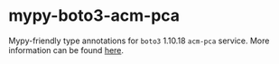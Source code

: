 # mypy-boto3-acm-pca

Mypy-friendly type annotations for `boto3` 1.10.18 `acm-pca` service.
More information can be found [here](https://github.com/vemel/mypy_boto3).
